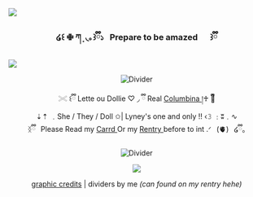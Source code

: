 ![](https://64.media.tumblr.com/7adc25e67a909054d92157105fab8054/c47c907bd8705c30-65/s1280x1920/19c06a865ee0a6024a62ed86e2743c06eb14b4d1.pnj)
  <h3 align="center">໒꒰ ✙ ཀ ̟ ◟｡꒱ྀི১⠀Prepare to be amazed⠀⠀꒱ྀི</h3>
  
![](https://64.media.tumblr.com/e24cf55bb0793c490ac523cb35084a1e/78ea485c94ab4882-a9/s2048x3072/b7a31ec8c2559781286cc60fdfda94682b69fbff.gif)

<div align="center">
  <a>
    <img src="https://64.media.tumblr.com/e46e86cccba2b1d8f819a9b31002abe0/c47c907bd8705c30-2f/s400x600/0383cabb5a12302d9b4454db1461ad9d830c4f0f.pnj" alt="Divider">
  </a>

 <p align="center">
    𓏵 ꒰ྀི Lette ou Dollie ♡ ◞ ྀི Real
   <a href="https://genshin-impact.fandom.com/wiki/Columbina"> Columbina </a>
   །♰ ྀི🪽
    <br />
   ⇣⇡ ﹒She / They / Doll ✩| Lyney's one and only !!  ‹𝟹  ﹕ʬ﹒∿
    <br />
    ᛝྀི⠀Please Read my 
     <a href="https://doviclace.carrd.co/">Carrd </a>
   Or my 
        <a href="https://rentry.co/magiciancathat">Rentry </a>
  before to int  .ᐟ⠀(🫀)⠀໒ྀི｡
  
  </p>

<div align="center">
  <a>
    <img src="https://64.media.tumblr.com/e7b53327aa040b7a69a1cedba434786f/c47c907bd8705c30-8e/s400x600/ce62ce49c9efc0bf5ff841af3f07ed706883c31b.pnj" alt="Divider">
  </a>
  

![](https://64.media.tumblr.com/3d65c9f127e946ed9b67a8d829676288/c47c907bd8705c30-69/s1280x1920/e9386e36d3270392e2527ed7b32ae78bbb4c17f4.pnj)

[graphic credits](https://www.tumblr.com/hyp3rst4r) | dividers by me *(can found on my rentry hehe)*
